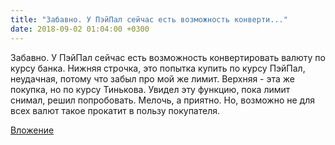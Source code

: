 ```yaml
---
title: "Забавно. У ПэйПал сейчас есть возможность конверти..."
date: 2018-09-02 01:04:00 +0300
---
```


Забавно. У ПэйПал сейчас есть возможность конвертировать валюту по курсу банка. Нижняя строчка, это попытка купить по курсу ПэйПал, неудачная, потому что забыл про мой же лимит. Верхняя - эта же покупка, но по курсу Тинькова. Увидел эту функцию, пока лимит снимал, решил попробовать. Мелочь, а приятно. Но, возможно не для всех валют такое прокатит в пользу покупателя.

[Вложение](/assets/vk_photos/4/S5jL85J8oiE.jpg)
